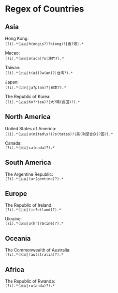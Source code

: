 # Regex of Countries  

## Asia  

Hong Kong:  
`(?i).*(🇭🇰|h(ong\s?)?k(ong)?|香?港).*`   

Macao:  
`(?i).*(🇲🇴|m(aca)?o|澳门?).*`  

Taiwan:  
`(?i).*(🇹🇼|t(ai)?w(an)?|台湾?).*`  

Japan:  
`(?i).*(🇯🇵|ja?p(an)?|日本?).*`  

The Republic of Korea:  
`(?i).*(🇰🇷|Ko?r(ea)?|大?韩(民国)?).*`  

## North America  

United States of America:  
`(?i).*(🇺🇸|u(nited\s?)?s(tates)?|美(利坚合众)?国?).*`  

Canada:  
`(?i).*(🇨🇦|ca(nada)?).*`

## South America  

The Argentine Republic:  
`(?i).*(🇦🇷|(ar(gentine)?).*`  

## Europe  

The Republic of Ireland:  
`(?i).*(🇮🇪|(ir?e(land)?).*`  

Ukraine:  
`(?i).*(🇺🇦|u(kr)?a(ine)?).*`  

## Oceania  

The Commonwealth of Australia:  
`(?i).*(🇦🇺|(au(stralia)?).*`  

## Africa  

The Republic of Rwanda:  
`(?i).*(🇷🇼|rw(anda)?).*`  
